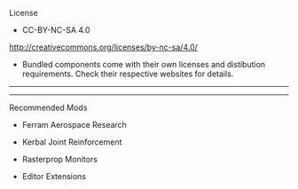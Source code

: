 License

- CC-BY-NC-SA 4.0

http://creativecommons.org/licenses/by-nc-sa/4.0/

- Bundled components come with their own licenses and distibution requirements. Check their respective websites for details.


---------------------------------------





---------------------------------------

Recommended Mods

- Ferram Aerospace Research

- Kerbal Joint Reinforcement 

- Rasterprop Monitors

- Editor Extensions
